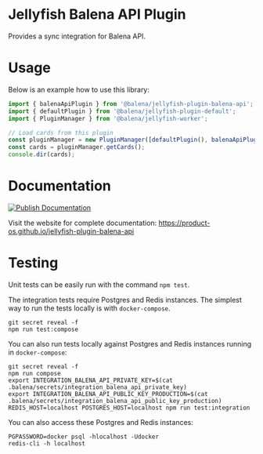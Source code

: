 # Jellyfish Balena API Plugin

Provides a sync integration for Balena API.

# Usage

Below is an example how to use this library:

```js
import { balenaApiPlugin } from '@balena/jellyfish-plugin-balena-api';
import { defaultPlugin } from '@balena/jellyfish-plugin-default';
import { PluginManager } from '@balena/jellyfish-worker';

// Load cards from this plugin
const pluginManager = new PluginManager([defaultPlugin(), balenaApiPlugin()]);
const cards = pluginManager.getCards();
console.dir(cards);
```

# Documentation

[![Publish Documentation](https://github.com/product-os/jellyfish-plugin-balena-api/actions/workflows/publish-docs.yml/badge.svg)](https://github.com/product-os/jellyfish-plugin-balena-api/actions/workflows/publish-docs.yml)

Visit the website for complete documentation: https://product-os.github.io/jellyfish-plugin-balena-api

# Testing

Unit tests can be easily run with the command `npm test`.

The integration tests require Postgres and Redis instances. The simplest way to run the tests locally is with `docker-compose`.

```
git secret reveal -f
npm run test:compose
```

You can also run tests locally against Postgres and Redis instances running in `docker-compose`:
```
git secret reveal -f
npm run compose
export INTEGRATION_BALENA_API_PRIVATE_KEY=$(cat .balena/secrets/integration_balena_api_private_key)
export INTEGRATION_BALENA_API_PUBLIC_KEY_PRODUCTION=$(cat .balena/secrets/integration_balena_api_public_key_production)
REDIS_HOST=localhost POSTGRES_HOST=localhost npm run test:integration
```

You can also access these Postgres and Redis instances:
```
PGPASSWORD=docker psql -hlocalhost -Udocker
redis-cli -h localhost
```

